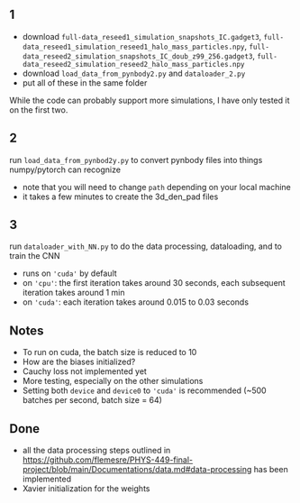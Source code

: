 ## 1
- download `full-data_reseed1_simulation_snapshots_IC.gadget3`, `full-data_reseed1_simulation_reseed1_halo_mass_particles.npy`, `full-data_reseed2_simulation_snapshots_IC_doub_z99_256.gadget3`, `full-data_reseed2_simulation_reseed2_halo_mass_particles.npy`
- download `load_data_from_pynbody2.py` and `dataloader_2.py`
- put all of these in the same folder

While the code can probably support more simulations, I have only tested it on the first two.

## 2
run `load_data_from_pynbod2y.py` to convert pynbody files into things numpy/pytorch can recognize
- note that you will need to change `path` depending on your local machine
- it takes a few minutes to create the 3d_den_pad files

## 3
run `dataloader_with_NN.py` to do the data processing, dataloading, and to train the CNN
- runs on `'cuda'` by default
- on `'cpu'`: the first iteration takes around 30 seconds, each subsequent iteration takes around 1 min
- on `'cuda'`: each iteration takes around 0.015 to 0.03 seconds

## Notes
- To run on cuda, the batch size is reduced to 10
- How are the biases initialized?
- Cauchy loss not implemented yet
- More testing, especially on the other simulations
- Setting both `device` and `device0` to `'cuda'` is recommended (~500 batches per second, batch size = 64)

## Done
- all the data processing steps outlined in https://github.com/flemesre/PHYS-449-final-project/blob/main/Documentations/data.md#data-processing has been implemented
- Xavier initialization for the weights
